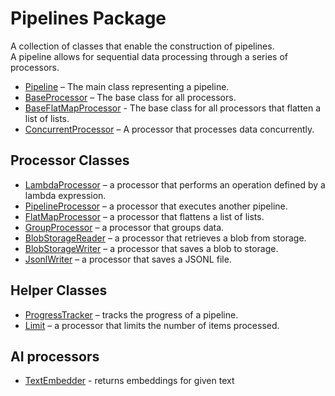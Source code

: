 # Pipelines Package  

A collection of classes that enable the construction of pipelines.  
A pipeline allows for sequential data processing through a series of processors.  

* [Pipeline](pipelines/pipeline.md) – The main class representing a pipeline.  
* [BaseProcessor](pipelines/base_processor.md) – The base class for all processors.
* [BaseFlatMapProcessor](pipelines/base_flat_map_processor.md) - The base class for all processors that flatten a list of lists. 
* [ConcurrentProcessor](pipelines/concurrent_processor.md) – A processor that processes data concurrently.  

## Processor Classes  

* [LambdaProcessor](pipelines/lambda_processor.md) –
  a processor that performs an operation defined by a lambda expression.  
* [PipelineProcessor](pipelines/pipeline_processor.md) –
  a processor that executes another pipeline.
* [FlatMapProcessor](pipelines/flat_map_processor.md) –
  a processor that flattens a list of lists.
* [GroupProcessor](pipelines/group_processor.md) –
  a processor that groups data.  
* [BlobStorageReader](pipelines/ampf_processors.md) –
  a processor that retrieves a blob from storage.  
* [BlobStorageWriter](pipelines/ampf_processors.md) –
  a processor that saves a blob to storage.
* [JsonlWriter](pipelines/jsonl_processors.md) –
  a processor that saves a JSONL file.

## Helper Classes

* [ProgressTracker](pipelines/progress_tracker.md) –
  tracks the progress of a pipeline.
* [Limit](pipelines/limit.md) –
  a processor that limits the number of items processed.

## AI processors

* [TextEmbedder](pipelines/ai_processors.md#textembedder) -
  returns embeddings for given text
  